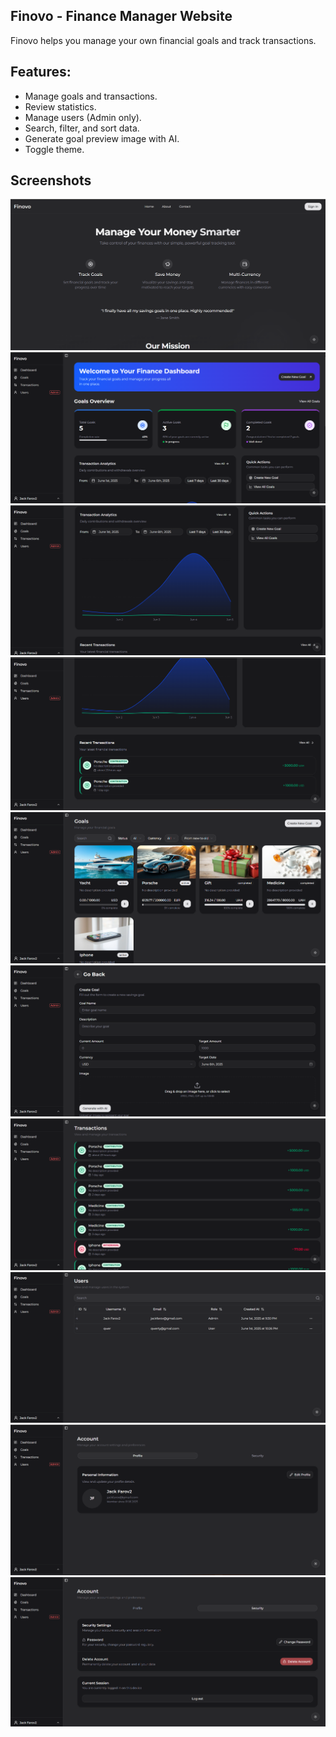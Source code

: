 ## Finovo - Finance Manager Website

Finovo helps you manage your own financial goals and track transactions.

## Features:

- Manage goals and transactions.
- Review statistics.
- Manage users (Admin only).
- Search, filter, and sort data.
- Generate goal preview image with AI.
- Toggle theme.

## Screenshots

![home page](screenshots/image.png)
![dashboard1](screenshots/image-1.png)
![dashboard2](screenshots/image-2.png)
![dashboard3](screenshots/image-3.png)
![goals](screenshots/image-4.png)
![create goal](screenshots/image-5.png)
![transactions](screenshots/image-6.png)
![users](screenshots/image-7.png)
![profile1](screenshots/image-8.png)
![profile2](screenshots/image-9.png)
